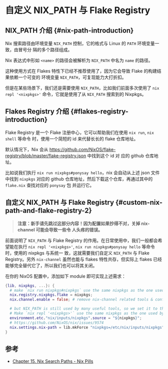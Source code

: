 # 自定义 NIX_PATH 与 Flake Registry

## NIX_PATH 介绍 {#nix-path-introduction}

Nix 搜索路径由环境变量 `NIX_PATH` 控制，它的格式与 Linux 的 `PATH` 环境变量一致，由冒号分
隔的多个路径组成。

Nix 表达式中形如 `<name>` 的路径会被解析为 `NIX_PATH` 中名为 `name` 的路径。

这种使用方式在 Flakes 特性下已经不推荐使用了，因为它会导致 Flake 的构建结果依赖一个可变的
环境变量 `NIX_PATH`，可复现能力大打折扣。

但是在某些场景下，我们还是需要使用 `NIX_PATH`，比如我们前面多次使用了
`nix repl '<nixpkgs>'` 命令，它就是使用了从 `NIX_PATH` 搜索到的 Nixpkgs。

## Flakes Registry 介绍 {#flakes-registry-introduction}

Flake Registry 是一个 Flake 注册中心，它可以帮助我们在使用 `nix run`, `nix shell` 等命令
时，使用一个简短的 id 来代替长长的 flake 仓库地址。

默认情况下，Nix 会从
<https://github.com/NixOS/flake-registry/blob/master/flake-registry.json> 中找到这个 id 对
应的 github 仓库地址。

比如说我们执行 `nix run nixpkgs#ponysay hello`，nix 会自动从上述 json 文件中找到 `nixpkgs`
对应的 github 仓库地址，然后下载这个仓库，再通过其中的 `flake.nix` 查找对应的 `ponysay` 包
并运行它。

## 自定义 NIX_PATH 与 Flake Registry {#custom-nix-path-and-flake-registry-2}

> **注意：新手请先跳过这部分内容！因为配置如果抄得不对，关掉 nix-channel 可能会导致一些令
> 人头疼的错误。**

前面说明了 `NIX_PATH` 与 Flake Registry 的作用。在日常使用中，我们一般都会希望能在执行
`nix repl '<nixpkgs>'`, `nix run nixpkgs#ponysay hello` 等命令时，使用的 nixpkgs 与系统一
致，这就需要我们自定义 `NIX_PATH` 与 Flake Registry。另外 `nix-channel` 虽然也能与 flakes
特性共存，但实际上 flakes 已经能够完全替代它了，所以我们也可以将其关闭。

在你的 NixOS 配置中，添加如下 module 即可实现上述需求：

```nix
{lib, nixpkgs, ...}: {
  # make `nix run nixpkgs#nixpkgs` use the same nixpkgs as the one used by this flake.
  nix.registry.nixpkgs.flake = nixpkgs;
  nix.channel.enable = false; # remove nix-channel related tools & configs, we use flakes instead.

  # but NIX_PATH is still used by many useful tools, so we set it to the same value as the one used by this flake.
  # Make `nix repl '<nixpkgs>'` use the same nixpkgs as the one used by this flake.
  environment.etc."nix/inputs/nixpkgs".source = "${nixpkgs}";
  # https://github.com/NixOS/nix/issues/9574
  nix.settings.nix-path = lib.mkForce "nixpkgs=/etc/nix/inputs/nixpkgs";
}
```

## 参考

- [Chapter 15. Nix Search Paths - Nix Pills](https://nixos.org/guides/nix-pills/nix-search-paths.html)
